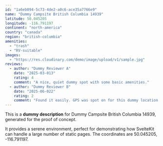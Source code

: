 ```yaml
---
id: "1a6eb094-5c73-4de2-a0c6-ace35a7766e9"
name: "Dummy Campsite British Columbia 14939"
latitude: 50.045205
longitude: -116.791197
continent: "north-america"
country: "canada"
region: "british-columbia"
amenities:
  - "trash"
  - "RV-suitable"
images:
  - "https://res.cloudinary.com/demo/image/upload/v1/sample.jpg"
reviews:
  - author: "Dummy Reviewer A"
    date: "2025-03-013"
    rating: 4
    comment: "A nice, quiet dummy spot with some basic amenities."
  - author: "Dummy Reviewer B"
    date: "2025-06-022"
    rating: 2
    comment: "Found it easily. GPS was spot on for this dummy location."
---
```


This is a **dummy description** for Dummy Campsite British Columbia 14939, generated for the proof of concept.

It provides a serene environment, perfect for demonstrating how SvelteKit can handle a large number of static pages. The coordinates are 50.045205, -116.791197.

